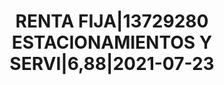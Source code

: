 ---
layout: asset
title: RENTA FIJA|13729280 ESTACIONAMIENTOS Y SERVI|6,88|2021-07-23
isin: ES0205037007
---